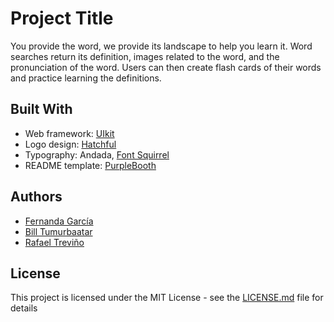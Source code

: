 # Project Title

You provide the word, we provide its landscape to help you learn it. Word searches return its definition, images related to the word, and the pronunciation of the word. Users can then create flash cards of their words and practice learning the definitions.

## Built With

* Web framework: [UIkit](https://getuikit.com/docs/introduction)
* Logo design: [Hatchful](https://hatchful.shopify.com/)
* Typography: Andada, [Font Squirrel](https://www.fontsquirrel.com/fonts/andada)
* README template: [PurpleBooth](https://gist.github.com/PurpleBooth/109311bb0361f32d87a2#file-readme-template-md)

## Authors

* [Fernanda García](https://github.com/fernandagq)
* [Bill Tumurbaatar](https://github.com/Pandarzz)
* [Rafael Treviño](https://github.com/rafaeltrevino)

## License

This project is licensed under the MIT License - see the [LICENSE.md](LICENSE.md) file for details
